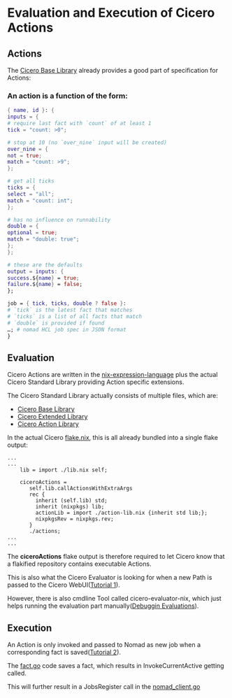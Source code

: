 # Evaluation and Execution of Cicero Actions

## Actions
The [Cicero Base Library](https://github.com/input-output-hk/cicero/blob/main/lib.nix) already provides a good part of specification for Actions:

### An action is a function of the form:
```nix
{ name, id }: {
inputs = {
# require last fact with `count` of at least 1
tick = "count: >0";

# stop at 10 (no `over_nine` input will be created)
over_nine = {
not = true;
match = "count: >9";
};

# get all ticks
ticks = {
select = "all";
match = "count: int";
};

# has no influence on runnability
double = {
optional = true;
match = "double: true";
};
};

# these are the defaults
output = inputs: {
success.${name} = true;
failure.${name} = false;
};

job = { tick, ticks, double ? false }:
# `tick` is the latest fact that matches
# `ticks` is a list of all facts that match
# `double` is provided if found
…; # nomad HCL job spec in JSON format
}
```

##  Evaluation
Cicero Actions are written in the [nix-expression-language](https://nixos.wiki/wiki/Nix_Expression_Language) plus the actual Cicero Standard Library providing Action specific extensions.

The Cicero Standard Library actually consists of multiple files, which are:
- [Cicero Base Library](https://github.com/input-output-hk/cicero/blob/main/lib.nix)
- [Cicero Extended Library](https://github.com/input-output-hk/cicero/blob/main/pkgs/cicero/evaluators/nix/lib.nix)
- [Cicero Action Library](https://github.com/input-output-hk/cicero/blob/main/action-lib.nix)

In the actual Cicero [flake.nix](https://github.com/input-output-hk/cicero/blob/main/flake.nix), this is all already bundled into a single flake output:
```
...
...
	lib = import ./lib.nix self;

    ciceroActions =
       self.lib.callActionsWithExtraArgs
       rec {
         inherit (self.lib) std;
         inherit (nixpkgs) lib;
         actionLib = import ./action-lib.nix {inherit std lib;};
         nixpkgsRev = nixpkgs.rev;
       }
       ./actions;
...
...
```

The **ciceroActions** flake output is therefore required to let Cicero know that a flakified repository contains executable Actions.

This is also what the Cicero Evaluator is looking for when a new Path is passed to the Cicero WebUI([Tutorial 1](./tutorial-1.md)).

However, there is also cmdline Tool called cicero-evaluator-nix, which just helps running the evaluation part manually([Debuggin Evaluations](./cicero-evaluator-nix.md)).

## Execution

An Action is only invoked and passed to Nomad as new job when a corresponding fact is saved([Tutorial 2](./tutorial-2.md)).

The [fact.go](https://github.com/input-output-hk/cicero/blob/main/src/application/service/fact.go) code saves a fact, which results in InvokeCurrentActive getting called.

This will further result in a JobsRegister call in the [nomad_client.go](https://github.com/input-output-hk/cicero/blob/main/src/application/nomad_client.go)
